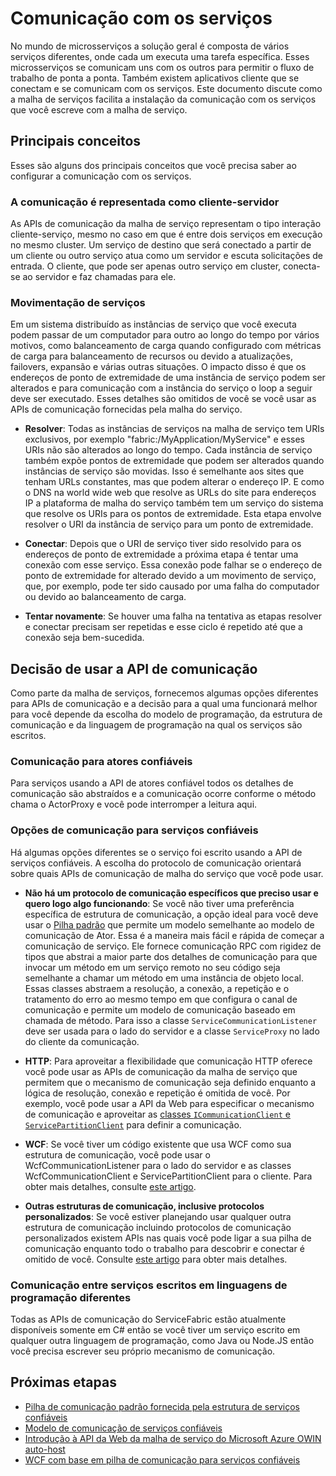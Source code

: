 <properties
   pageTitle="Malha de serviço do Microsoft Azure Como se comunicar com serviços"
   description="Este artigo descreve como você pode conectar-se e comunicar-se com serviços em aplicativos de malha do serviço."
   services="service-fabric"
   documentationCenter=".net"
   authors="kunaldsingh"
   manager="timlt"
   editor=""/>

<tags
   ms.service="service-fabric"
   ms.devlang="dotnet"
   ms.topic="article"
   ms.tgt_pltfrm="NA"
   ms.workload="NA"
   ms.date="08/21/2015"
   ms.author="kunalds"/>


# Comunicação com os serviços
No mundo de microsserviços a solução geral é composta de vários serviços diferentes, onde cada um executa uma tarefa específica. Esses microsserviços se comunicam uns com os outros para permitir o fluxo de trabalho de ponta a ponta. Também existem aplicativos cliente que se conectam e se comunicam com os serviços. Este documento discute como a malha de serviços facilita a instalação da comunicação com os serviços que você escreve com a malha de serviço.

## Principais conceitos
Esses são alguns dos principais conceitos que você precisa saber ao configurar a comunicação com os serviços.
### A comunicação é representada como cliente-servidor
As APIs de comunicação da malha de serviço representam o tipo interação cliente-serviço, mesmo no caso em que é entre dois serviços em execução no mesmo cluster. Um serviço de destino que será conectado a partir de um cliente ou outro serviço atua como um servidor e escuta solicitações de entrada. O cliente, que pode ser apenas outro serviço em cluster, conecta-se ao servidor e faz chamadas para ele.
### Movimentação de serviços
Em um sistema distribuído as instâncias de serviço que você executa podem passar de um computador para outro ao longo do tempo por vários motivos, como balanceamento de carga quando configurado com métricas de carga para balanceamento de recursos ou devido a atualizações, failovers, expansão e várias outras situações. O impacto disso é que os endereços de ponto de extremidade de uma instância de serviço podem ser alterados e para comunicação com a instância do serviço o loop a seguir deve ser executado. Esses detalhes são omitidos de você se você usar as APIs de comunicação fornecidas pela malha do serviço.

* **Resolver**: Todas as instâncias de serviços na malha de serviço tem URIs exclusivos, por exemplo "fabric:/MyApplication/MyService" e esses URIs não são alterados ao longo do tempo. Cada instância de serviço também expõe pontos de extremidade que podem ser alterados quando instâncias de serviço são movidas. Isso é semelhante aos sites que tenham URLs constantes, mas que podem alterar o endereço IP. E como o DNS na world wide web que resolve as URLs do site para endereços IP a plataforma de malha do serviço também tem um serviço do sistema que resolve os URIs para os pontos de extremidade. Esta etapa envolve resolver o URI da instância de serviço para um ponto de extremidade.

* **Conectar**: Depois que o URI de serviço tiver sido resolvido para os endereços de ponto de extremidade a próxima etapa é tentar uma conexão com esse serviço. Essa conexão pode falhar se o endereço de ponto de extremidade for alterado devido a um movimento de serviço, que, por exemplo, pode ter sido causado por uma falha do computador ou devido ao balanceamento de carga.

* **Tentar novamente**: Se houver uma falha na tentativa as etapas resolver e conectar precisam ser repetidas e esse ciclo é repetido até que a conexão seja bem-sucedida.

## Decisão de usar a API de comunicação
Como parte da malha de serviços, fornecemos algumas opções diferentes para APIs de comunicação e a decisão para a qual uma funcionará melhor para você depende da escolha do modelo de programação, da estrutura de comunicação e da linguagem de programação na qual os serviços são escritos.
### Comunicação para atores confiáveis
Para serviços usando a API de atores confiável todos os detalhes de comunicação são abstraídos e a comunicação ocorre conforme o método chama o ActorProxy e você pode interromper a leitura aqui.

### Opções de comunicação para serviços confiáveis
Há algumas opções diferentes se o serviço foi escrito usando a API de serviços confiáveis. A escolha do protocolo de comunicação orientará sobre quais APIs de comunicação de malha do serviço que você pode usar.

* **Não há um protocolo de comunicação específicos que preciso usar e quero logo algo funcionando**: Se você não tiver uma preferência específica de estrutura de comunicação, a opção ideal para você deve usar o [Pilha padrão](service-fabric-reliable-services-communication-remoting.md) que permite um modelo semelhante ao modelo de comunicação de Ator. Essa é a maneira mais fácil e rápida de começar a comunicação de serviço. Ele fornece comunicação RPC com rigidez de tipos que abstrai a maior parte dos detalhes de comunicação para que invocar um método em um serviço remoto no seu código seja semelhante a chamar um método em uma instância de objeto local. Essas classes abstraem a resolução, a conexão, a repetição e o tratamento do erro ao mesmo tempo em que configura o canal de comunicação e permite um modelo de comunicação baseado em chamada de método. Para isso a classe `ServiceCommunicationListener` deve ser usada para o lado do servidor e a classe `ServiceProxy` no lado do cliente da comunicação.

* **HTTP**: Para aproveitar a flexibilidade que comunicação HTTP oferece você pode usar as APIs de comunicação da malha de serviço que permitem que o mecanismo de comunicação seja definido enquanto a lógica de resolução, conexão e repetição é omitida de você. Por exemplo, você pode usar a API da Web para especificar o mecanismo de comunicação e aproveitar as [classes `ICommunicationClient` e `ServicePartitionClient`](service-fabric-reliable-services-communication.md) para definir a comunicação.
* **WCF**: Se você tiver um código existente que usa WCF como sua estrutura de comunicação, você pode usar o WcfCommunicationListener para o lado do servidor e as classes WcfCommunicationClient e ServicePartitionClient para o cliente. Para obter mais detalhes, consulte [este artigo](service-fabric-reliable-services-communication-wcf.md).

* **Outras estruturas de comunicação, inclusive protocolos personalizados**: Se você estiver planejando usar qualquer outra estrutura de comunicação incluindo protocolos de comunicação personalizados existem APIs nas quais você pode ligar a sua pilha de comunicação enquanto todo o trabalho para descobrir e conectar é omitido de você. Consulte [este artigo](service-fabric-reliable-services-communication.md) para obter mais detalhes.

### Comunicação entre serviços escritos em linguagens de programação diferentes
Todas as APIs de comunicação do ServiceFabric estão atualmente disponíveis somente em C# então se você tiver um serviço escrito em qualquer outra linguagem de programação, como Java ou Node.JS então você precisa escrever seu próprio mecanismo de comunicação.

## Próximas etapas
* [Pilha de comunicação padrão fornecida pela estrutura de serviços confiáveis ](service-fabric-reliable-services-communication-remoting.md)
* [Modelo de comunicação de serviços confiáveis](service-fabric-reliable-services-communication.md)
* [Introdução à API da Web da malha de serviço do Microsoft Azure OWIN auto-host](service-fabric-reliable-services-communication-webapi.md)
* [WCF com base em pilha de comunicação para serviços confiáveis](service-fabric-reliable-services-communication-wcf.md)

<!---HONumber=Nov15_HO4-->